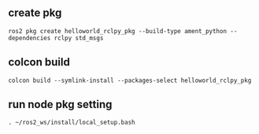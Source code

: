 ## create pkg
```
ros2 pkg create helloworld_rclpy_pkg --build-type ament_python --dependencies rclpy std_msgs
```

## colcon build
```
colcon build --symlink-install --packages-select helloworld_rclpy_pkg
```

## run node pkg setting
```
. ~/ros2_ws/install/local_setup.bash 
```

